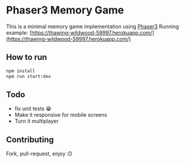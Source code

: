 # Phaser3 Memory Game

This is a minimal memory game implementation using [Phaser3](https://phaser.io)
Running example: [https://thawing-wildwood-59997.herokuapp.com/](https://thawing-wildwood-59997.herokuapp.com/)

## How to run

```bash
npm install
npm run start:dev
```
## Todo

* fix unit tests :grin:
* Make it responsive for mobile screens
* Turn it multiplayer

## Contributing

Fork, pull-request, enjoy :D